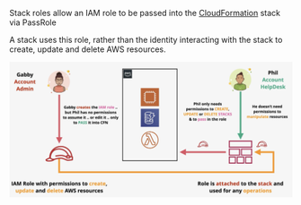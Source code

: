 Stack roles allow an IAM role to be passed into the [CloudFormation](CloudFormation.md) stack via PassRole

A stack uses this role, rather than the identity interacting with the stack to create, update and delete AWS resources.

![Pasted image 20250712205041.png](_atts/Pasted%20image%2020250712205041.png)